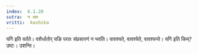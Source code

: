 ```yaml
---
index:  6.1.20
sutra:  न वशः
vritti:  kashika 
---
```


यगि इति वर्तते। वशेर्धातोर् यङि परतः संप्रसारणं न भवति। वावश्यते, वावश्येते, वावश्यन्ते। यगि इति किम्? उष्टः। उशन्ति।

